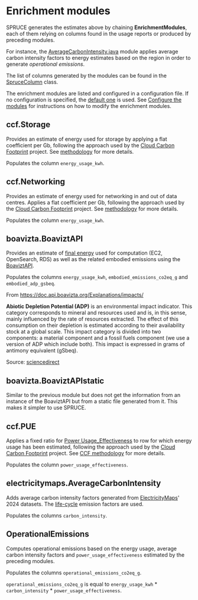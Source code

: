 # Enrichment modules

SPRUCE generates the estimates above by chaining **EnrichmentModules**, each of them relying on columns found in the usage reports or produced by preceding modules.

For instance, the [AverageCarbonIntensity.java](https://github.com/DigitalPebble/spruce/blob/main/src/main/java/com/digitalpebble/spruce/modules/electricitymaps/AverageCarbonIntensity.java) module applies average carbon intensity factors to energy estimates based on the region in order to generate _operational emissions_.

The list of columns generated by the modules can be found in the [SpruceColumn](https://github.com/DigitalPebble/spruce/blob/main/src/main/java/com/digitalpebble/spruce/SpruceColumn.java) class.

The enrichment modules are listed and configured in a configuration file. If no configuration is specified, the [default one](https://github.com/DigitalPebble/spruce/blob/main/src/main/resources/default-config.json) is used.
See [Configure the modules](howto/config_modules.md) for instructions on how to modify the enrichment modules.

## ccf.Storage

Provides an estimate of energy used for storage by applying a flat coefficient per Gb, following the approach used by the [Cloud Carbon Footprint](https://www.cloudcarbonfootprint.org/) project.
See [methodology](https://www.cloudcarbonfootprint.org/docs/methodology#storage) for more details.

Populates the column `energy_usage_kwh`.

## ccf.Networking

Provides an estimate of energy used for networking in and out of data centres. Applies a flat coefficient per Gb, following the approach used by the [Cloud Carbon Footprint](https://www.cloudcarbonfootprint.org/) project.
See [methodology](https://www.cloudcarbonfootprint.org/docs/methodology#storage) for more details.

Populates the column `energy_usage_kwh`.

## boavizta.BoaviztAPI

Provides an estimate of [final energy](https://www.eea.europa.eu/en/analysis/indicators/primary-and-final-energy-consumption) used for computation (EC2, OpenSearch, RDS) as well as the related embodied emissions using the [BoaviztAPI](https://doc.api.boavizta.org/).

Populates the columns `energy_usage_kwh`, `embodied_emissions_co2eq_g` and `embodied_adp_gsbeq`. 

From https://doc.api.boavizta.org/Explanations/impacts/ 

**Abiotic Depletion Potential (ADP)** is an environmental impact indicator. This category corresponds to mineral and resources used and is, in this sense, mainly influenced by the rate of resources extracted. The effect of this consumption on their depletion is estimated according to their availability stock at a global scale. This impact category is divided into two components: a material component and a fossil fuels component (we use a version of ADP which include both).
This impact is expressed in grams of antimony equivalent (gSbeq).

Source: [sciencedirect](https://www.sciencedirect.com/topics/engineering/abiotic-depletion-potential)

## boavizta.BoaviztAPIstatic

Similar to the previous module but does not get the information from an instance of the BoaviztAPI but from a static file generated from it. This makes it simpler to use SPRUCE.

## ccf.PUE

Applies a fixed ratio for [Power Usage_Effectiveness](https://en.wikipedia.org/wiki/Power_usage_effectiveness) to row for which energy usage has been estimated, following the approach used by the [Cloud Carbon Footprint](https://www.cloudcarbonfootprint.org/) project.
See [CCF methodology](https://www.cloudcarbonfootprint.org/docs/methodology/#pue) for more details.

Populates the column `power_usage_effectiveness`.

## electricitymaps.AverageCarbonIntensity

Adds average carbon intensity factors generated from [ElectricityMaps](https://www.electricitymaps.com/)' 2024 datasets.
The [life-cycle](https://portal.electricitymaps.com/developer-hub/api/getting-started#emission-factors) emission factors are used.

Populates the columns `carbon_intensity`.

## OperationalEmissions

Computes operational emissions based on the energy usage, average carbon intensity factors and `power_usage_effectiveness` estimated by the preceding modules.

Populates the columns `operational_emissions_co2eq_g`.

`operational_emissions_co2eq_g` is equal to `energy_usage_kwh` * `carbon_intensity` * `power_usage_effectiveness`.


